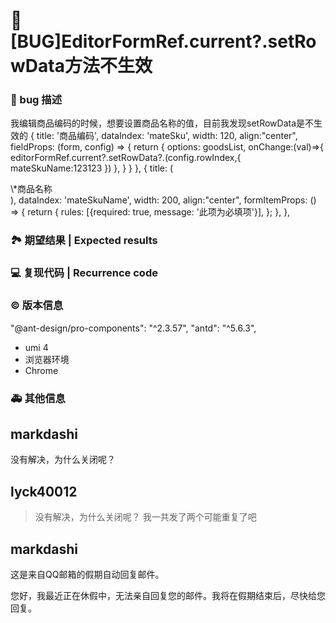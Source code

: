 # 🐛 [BUG]EditorFormRef.current?.setRowData方法不生效

### 🐛 bug 描述

我编辑商品编码的时候，想要设置商品名称的值，目前我发现setRowData是不生效的
{
title: '商品编码',
dataIndex: 'mateSku',
width: 120,
align:"center",
fieldProps: (form, config) => {
return {
options: goodsList,
onChange:(val)=>{
editorFormRef.current?.setRowData?.(config.rowIndex,{
mateSkuName:123123
})
},
}
}
},
{
title: (
<div><span style={{color: 'red'}}>\*</span>商品名称</div>
),
dataIndex: 'mateSkuName',
width: 200,
align:"center",
formItemProps: () => {
return {
rules: [{required: true, message: '此项为必填项'}],
};
},
},

<!--
清晰描述复现步骤，让别人也能看到问题
Clearly describe the recurrence steps so that others can see the problem
-->

### 🏞 期望结果 | Expected results

<!--
描述你原本期望看到的结果
Describe what you expected to see
-->

### 💻 复现代码 | Recurrence code

<!--
提供可复现的代码，仓库，或线上示例
Provide reproducible code, warehouse, or online examples
-->

### © 版本信息

"@ant-design/pro-components": "^2.3.57",
"antd": "^5.6.3",

- umi 4
- 浏览器环境
- Chrome

### 🚑 其他信息

<!--
如截图等其他信息可以贴在这里
-->

## markdashi

没有解决，为什么关闭呢？

## lyck40012

> 没有解决，为什么关闭呢？
> 我一共发了两个可能重复了吧

## markdashi

这是来自QQ邮箱的假期自动回复邮件。

您好，我最近正在休假中，无法亲自回复您的邮件。我将在假期结束后，尽快给您回复。
